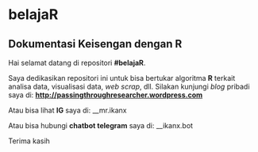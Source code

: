 # belajaR
## Dokumentasi Keisengan dengan R

Hai selamat datang di repositori __#belajaR__.

Saya dedikasikan repositori ini untuk bisa bertukar algoritma __R__ terkait analisa data, visualisasi data, _web scrap_, dll.
Silakan kunjungi _blog_ pribadi saya di: __http://passingthroughresearcher.wordpress.com__

Atau bisa lihat __IG__ saya di: __mr.ikanx

Atau bisa hubungi __chatbot telegram__ saya di: __ikanx.bot

Terima kasih
